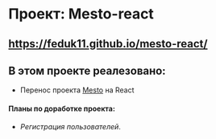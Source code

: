 # **Проект: Mesto-react**
https://feduk11.github.io/mesto-react/
------
## В этом проекте реалезовано:
* Перенос проекта [Mesto](https://feduk11.github.io/mesto/) на React
#### Планы по доработке проекта:
* *Регистрация пользователей*.
